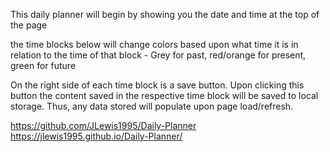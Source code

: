 This daily planner will begin by showing you the date and time at the top of the page

the time blocks below will change colors based upon what time it is in relation to the time of that block - Grey for past, red/orange for present, green for future

On the right side of each time block is a save button. Upon clicking this button the content saved in the respective time block will be saved to local storage. Thus, any data stored will populate upon page load/refresh.

https://github.com/JLewis1995/Daily-Planner
https://jlewis1995.github.io/Daily-Planner/